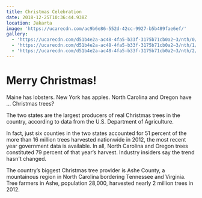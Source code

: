 ```yaml
---
title: Christmas Celebration
date: 2018-12-25T10:36:44.938Z
location: Jakarta
image: 'https://ucarecdn.com/ac9b6e86-552d-42cc-9927-b5b489fae6ef/'
gallery:
  - 'https://ucarecdn.com/d51b4e2a-ac48-4fa5-b33f-3175b71cb0a2~3/nth/0/'
  - 'https://ucarecdn.com/d51b4e2a-ac48-4fa5-b33f-3175b71cb0a2~3/nth/1/'
  - 'https://ucarecdn.com/d51b4e2a-ac48-4fa5-b33f-3175b71cb0a2~3/nth/2/'
---
```

# Merry Christmas!

Maine has lobsters. New York has apples. North Carolina and Oregon have … Christmas trees?

The two states are the largest producers of real Christmas trees in the country, according to data from the U.S. Department of Agriculture.

In fact, just six counties in the two states accounted for 51 percent of the more than 16 million trees harvested nationwide in 2012, the most recent year government data is available. In all, North Carolina and Oregon trees constituted 79 percent of that year’s harvest. Industry insiders say the trend hasn't changed.

The country’s biggest Christmas tree provider is Ashe County, a mountainous region in North Carolina bordering Tennessee and Virginia. Tree farmers in Ashe, population 28,000, harvested nearly 2 million trees in 2012.